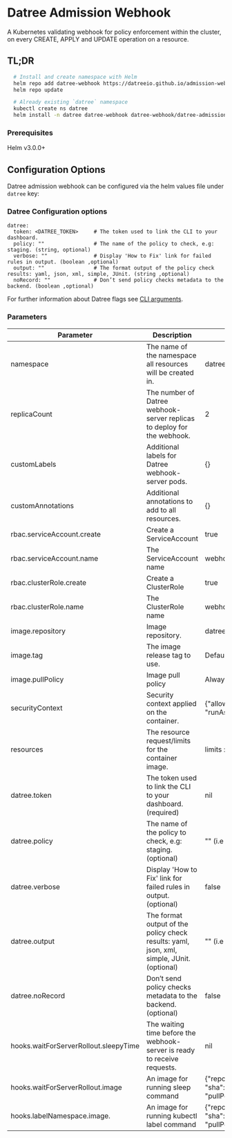 # Datree Admission Webhook

A Kubernetes validating webhook for policy enforcement within the cluster, on every CREATE, APPLY and UPDATE operation on a resource.

## TL;DR

```bash
  # Install and create namespace with Helm
  helm repo add datree-webhook https://datreeio.github.io/admission-webhook-datree/
  helm repo update

  # Already existing `datree` namespace
  kubectl create ns datree
  helm install -n datree datree-webhook datree-webhook/datree-admission-webhook --set datree.token=<DATREE_TOKEN>
```

### Prerequisites

Helm v3.0.0+

## Configuration Options

Datree admission webhook can be configured via the helm values file under `datree` key:

### Datree Configuration options

```
datree:
  token: <DATREE_TOKEN>     # The token used to link the CLI to your dashboard.
  policy: ""                # The name of the policy to check, e.g: staging. (string, optional)
  verbose: ""               # Display 'How to Fix' link for failed rules in output. (boolean ,optional)
  output: ""                # The format output of the policy check results: yaml, json, xml, simple, JUnit. (string ,optional)
  noRecord: ""              # Don’t send policy checks metadata to the backend. (boolean ,optional)
```

For further information about Datree flags see [CLI arguments](https://hub.datree.io/setup/cli-arguments).

### Parameters

| Parameter                             | Description                                                                               | Default                                                                                                                                           |     |     |
|---------------------------------------|-------------------------------------------------------------------------------------------|---------------------------------------------------------------------------------------------------------------------------------------------------|-----|-----|
| namespace                             | The name of the namespace all resources will be created in.                               | datree                                                                                                                                            |     |     |
| replicaCount                          | The number of Datree webhook-server replicas to deploy for the webhook.                   | 2                                                                                                                                                 |     |     |
| customLabels                          | Additional labels for Datree webhook-server pods.                                         | {}                                                                                                                                                |     |     |
| customAnnotations                     | Additional annotations to add to all resources.                                           | {}                                                                                                                                                |     |     |
| rbac.serviceAccount.create            | Create a ServiceAccount                                                                   | true                                                                                                                                              |     |     |
| rbac.serviceAccount.name              | The ServiceAccount name                                                                   | webhook-server-datree                                                                                                                             |     |     |
| rbac.clusterRole.create               | Create a ClusterRole                                                                      | true                                                                                                                                              |     |     |
| rbac.clusterRole.name                 | The ClusterRole name                                                                      | webhook-server-datree                                                                                                                             |     |     |
| image.repository                      | Image repository.                                                                         | datree/admission-webhook                                                                                                                          |     |     |
| image.tag                             | The image release tag to use.                                                             | Defaults to Chart appVersion                                                                                                                      |     |     |
| image.pullPolicy                      | Image pull policy                                                                         | Always                                                                                                                                            |     |     |
| securityContext                       | Security context applied on the container.                                                | {"allowPrivilegeEscalation":false,"readOnlyRootFilesystem":true, "runAsNonRoot":true,"runAsUser":25000}                                           |     |     |
| resources                             | The resource request/limits for the container image.                                      | limits :cpu: 1000m, memory: 512Mi requests: cpu:100m, memory:256Mi                                                                                |     |     |
| datree.token                          | The token used to link the CLI to your dashboard. (required)                              | nil                                                                                                                                               |     |     |
| datree.policy                         | The name of the policy to check, e.g: staging. (optional)                                 | "" (i.e "default")                                                                                                                                |     |     |
| datree.verbose                        | Display 'How to Fix' link for failed rules in output. (optional)                          | false                                                                                                                                             |     |     |
| datree.output                         | The format output of the policy check results: yaml, json, xml, simple, JUnit. (optional) | "" (i.e beautiful😊)                                                                                                                              |     |     |
| datree.noRecord                       | Don’t send policy checks metadata to the backend. (optional)                              | false                                                                                                                                             |     |     |
| hooks.waitForServerRollout.sleepyTime | The waiting time before the webhook-server is ready to receive requests.                  | nil                                                                                                                                               |     |     |
| hooks.waitForServerRollout.image      | An image for running sleep command                                                        | {"repository": "alpine", "sha":"sha256:1304f174557314a7ed9eddb4eab12fed12cb0cd9809e4c28f29af86979a3c870", "pullPolicy":"Always"}                  |     |     |
| hooks.labelNamespace.image.           | An image for running kubectl label command                                                | {"repository": "public.ecr.aws/m6p7v6h2", "sha":"sha256:d3c17f1dc6e665dcc78e8c14a83ae630bc3d65b07ea11c5f1a012c2c6786d039", "pullPolicy":"Always"} |     |     |
